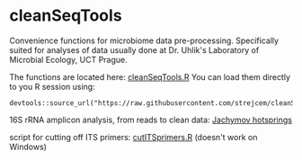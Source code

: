 # cleanSeqTools
Convenience functions for microbiome data pre-processing. Specifically suited for analyses of data usually done at Dr. Uhlik's Laboratory of Microbial Ecology, UCT Prague.

The functions are located here: [cleanSeqTools.R](https://github.com/strejcem/cleanSeqTools/blob/master/R/cleanSeqTools.R)
You can load them directly to you R session using:
```
devtools::source_url("https://raw.githubusercontent.com/strejcem/cleanSeqTools/master/R/cleanSeqTools.R")
```
16S rRNA amplicon analysis, from reads to clean data: [Jachymov hotsprings](https://github.com/strejcem/cleanSeqTools/blob/master/Jachymov19_ASV.md)

script for cutting off ITS primers: [cutITSprimers.R](https://github.com/strejcem/cleanSeqTools/blob/master/R/cutITSprimers.R) (doesn't work on Windows)
